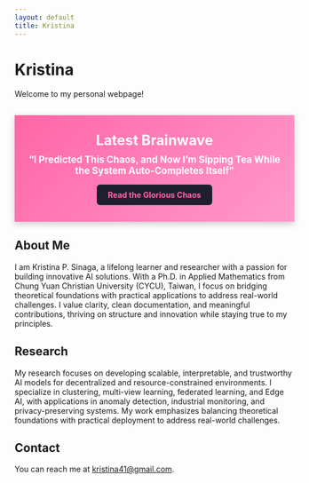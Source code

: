 ```yaml
---
layout: default
title: Kristina
---
```


# Kristina

Welcome to my personal webpage!

<!-- Featured blog post banner here (optional) -->

<div style="background: linear-gradient(135deg, #ff66a6, #ff99cc); color: white; padding: 30px 20px; text-align: center; font-family: 'Inter', sans-serif; box-shadow: 0 4px 12px rgba(0, 0, 0, 0.2); margin: 30px 0;">
  <h2 style="margin: 0 0 10px 0; font-size: 1.8em;">Latest Brainwave</h2>
  <p style="font-size: 1.2em; margin: 0 0 15px 0;">
    <strong>“I Predicted This Chaos, and Now I’m Sipping Tea While the System Auto-Completes Itself”</strong>
  </p>
  <a href="./clown-network/chronicles/2025-4-29-copilot-chaos.html" style="display: inline-block; background: #1f1f2e; color: #ff66a6; padding: 10px 20px; border-radius: 6px; text-decoration: none; font-weight: bold; transition: background 0.3s ease;" onmouseover="this.style.background='#333'" onmouseout="this.style.background='#1f1f2e'">
    Read the Glorious Chaos
  </a>
</div>


About Me
--------

I am Kristina P. Sinaga, a lifelong learner and researcher with a passion for building innovative AI solutions. With a Ph.D. in Applied Mathematics from Chung Yuan Christian University (CYCU), Taiwan, I focus on bridging theoretical foundations with practical applications to address real-world challenges. I value clarity, clean documentation, and meaningful contributions, thriving on structure and innovation while staying true to my principles.

Research
--------

My research focuses on developing scalable, interpretable, and trustworthy AI models for decentralized and resource-constrained environments. I specialize in clustering, multi-view learning, federated learning, and Edge AI, with applications in anomaly detection, industrial monitoring, and privacy-preserving systems. My work emphasizes balancing theoretical foundations with practical deployment to address real-world challenges.

Contact
-------

You can reach me at kristina41@gmail.com.


